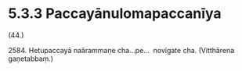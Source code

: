 # 5.3.3 Paccayānulomapaccanīya

(44.)

2584\. Hetupaccayā naārammaṇe cha…pe…  novigate cha. (Vitthārena gaṇetabbaṃ.)
